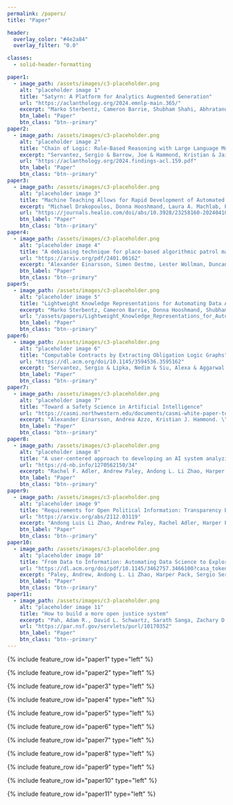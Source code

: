 ```yaml
---
permalink: /papers/
title: "Paper"

header:
  overlay_color: "#4e2a84"
  overlay_filter: "0.0"

classes:
  - solid-header-formatting

paper1:
  - image_path: /assets/images/c3-placeholder.png
    alt: "placeholder image 1"
    title: "Satyrn: A Platform for Analytics Augmented Generation"
    url: "https://aclanthology.org/2024.emnlp-main.365/"
    excerpt: "Marko Sterbentz, Cameron Barrie, Shubham Shahi, Abhratanu Dutta, Donna Hooshmand, Harper Pack, and Kristian J Hammond. 2024. \"Satyrn: A Platform for Analytics Augmented Generation\". In <i>Proceedings of the 2024 Conference on Empirical Methods in Natural Language Processing</i>, pages 6360–6385, Miami, Florida, USA. Association for Computational Linguistics."
    btn_label: "Paper"
    btn_class: "btn--primary"
paper2:
  - image_path: /assets/images/c3-placeholder.png
    alt: "placeholder image 2"
    title: "Chain of Logic: Rule-Based Reasoning with Large Language Models"
    excerpt: "Servantez, Sergio & Barrow, Joe & Hammond, Kristian & Jain, Rajiv. (2024). \"Chain of Logic: Rule-Based Reasoning with Large Language Models.\" 2721-2733. 10.18653/v1/2024.findings-acl.159."
    url: "https://aclanthology.org/2024.findings-acl.159.pdf"
    btn_label: "Paper"
    btn_class: "btn--primary"
paper3:
  - image_path: /assets/images/c3-placeholder.png
    alt: "placeholder image 3"
    title: "Machine Teaching Allows for Rapid Development of Automated Systems for Retinal Lesion Detection From Small Image Datasets"
    excerpt: "Michael Drakopoulos, Donna Hooshmand, Laura A. Machlab, Paul J. Bryar, Kristian J. Hammond, Rukhsana G. Mirza, \"Machine Teaching Allows for Rapid Development of Automated Systems for Retinal Lesion Detection From Small Image Datasets\"., <i>Ophthalmic Surgery, Lasers and Imaging Retina</i>, 2024, 1-4"
    url: "https://journals.healio.com/doi/abs/10.3928/23258160-20240410-01"
    btn_label: "Paper"
    btn_class: "btn--primary"
paper4:
  - image_path: /assets/images/c3-placeholder.png
    alt: "placeholder image 4"
    title: "A debiasing technique for place-based algorithmic patrol management"
    url: "https://arxiv.org/pdf/2401.06162"
    excerpt: "Alexander Einarsson, Simen Oestmo, Lester Wollman, Duncan Purves, and Ryan Jenkins. \"A debiasing technique for place-based algorithmic patrol management.\" arXiv preprint arXiv:2401.06162 (2023)."
    btn_label: "Paper"
    btn_class: "btn--primary"
paper5:
  - image_path: /assets/images/c3-placeholder.png
    alt: "placeholder image 5"
    title: "Lightweight Knowledge Representations for Automating Data Analysis"
    excerpt: "Marko Sterbentz, Cameron Barrie, Donna Hooshmand, Shubham Shahi, Abhratanu Dutta, Harper Pack, Andong Li Zhao, Andrew Paley, Alexander Einarsson, Kristian Hammond (preprint)"
    url: "/assets/papers/Lightweight_Knowledge_Representations_for_Automating_Data_Analysis__Arxiv_2023_.pdf"
    btn_label: "Paper"
    btn_class: "btn--primary"
paper6:
  - image_path: /assets/images/c3-placeholder.png
    alt: "placeholder image 6"
    title: "Computable Contracts by Extracting Obligation Logic Graphs"
    url: "https://dl.acm.org/doi/10.1145/3594536.3595162"
    excerpt: "Servantez, Sergio & Lipka, Nedim & Siu, Alexa & Aggarwal, Milan & Krishnamurthy, Balaji & Garimella, Aparna & Hammond, Kristian & Jain, Rajiv. (2023). \"Computable Contracts by Extracting Obligation Logic Graphs\". 267-276. 10.1145/3594536.3595162."
    btn_label: "Paper"
    btn_class: "btn--primary"
paper7:
  - image_path: /assets/images/c3-placeholder.png
    alt: "placeholder image 7"
    title: "Toward a Safety Science in Artificial Intelligence"
    url: "https://casmi.northwestern.edu/documents/casmi-white-paper-toward-a-safety-science-in-artificial-intelligence.pdf"
    excerpt: "Alexander Einarsson, Andrea Azzo, Kristian J. Hammond. \"Toward a Safety Science in Artificial Intelligence\". Center for Advancing Safety of Machine Intelligence Workshop White Paper. 2023."
    btn_label: "Paper"
    btn_class: "btn--primary"
paper8:
  - image_path: /assets/images/c3-placeholder.png
    alt: "placeholder image 8"
    title: "A user-centered approach to developing an AI system analyzing U.S. federal court data"
    url: "https://d-nb.info/1270562150/34"
    excerpt: "Rachel F. Adler, Andrew Paley, Andong L. Li Zhao, Harper Pack, Sergio Servantez, Adam R. Pah, Kristian J. Hammond, K., & SCALES OKN Consortium (2023). \"A user-centered approach to developing an AI system analyzing U.S. federal court data\". <i>Artificial Intelligence and Law</i>, 31(3), 547-570."
    btn_label: "Paper"
    btn_class: "btn--primary"
paper9:
  - image_path: /assets/images/c3-placeholder.png
    alt: "placeholder image 9"
    title: "Requirements for Open Political Information: Transparency Beyond Open Data"
    url: "https://arxiv.org/abs/2112.03119"
    excerpt: "Andong Luis Li Zhao, Andrew Paley, Rachel Adler, Harper Pack, Sergio Servantez, Alexander Einarsson, Cameron Barrie, Marko Sterbentz, Kristian Hammond. \"Requirements for Open Political Information: Transparency Beyond Open Data\". Presented at <i>AAAI FSS-21: Artificial Intelligence in Government and Public Sector</i>, Washington, DC, USA. November 4-6, 2021."
    btn_label: "Paper"
    btn_class: "btn--primary"
paper10:
  - image_path: /assets/images/c3-placeholder.png
    alt: "placeholder image 10"
    title: "From Data to Information: Automating Data Science to Explore the US Court System"
    url: "https://dl.acm.org/doi/pdf/10.1145/3462757.3466100?casa_token=umwgf8dVZ6gAAAAA:_fgAK_Tyxfl-9_V1YZBVNFeD0_ADkMGSMQsBzsexuaPHwymazP7Q8W5nxutdjfmX4cyY6yY1Hdaa"
    excerpt: "Paley, Andrew, Andong L. Li Zhao, Harper Pack, Sergio Servantez, Rachel F. Adler, Marko Sterbentz, Adam Pah et al. \"From data to information: automating data science to explore the US court system.\" In <i>Proceedings of the Eighteenth International Conference on Artificial Intelligence and Law</i>, pp. 119-128. 2021."
    btn_label: "Paper"
    btn_class: "btn--primary"
paper11:
  - image_path: /assets/images/c3-placeholder.png
    alt: "placeholder image 11"
    title: "How to build a more open justice system"
    excerpt: "Pah, Adam R., David L. Schwartz, Sarath Sanga, Zachary D. Clopton, Peter DiCola, Rachel Davis Mersey, Charlotte S. Alexander, Kristian J. Hammond, and Luís A. Nunes Amaral. \"How to build a more open justice system.\" <i>Science</i> 369, no. 6500 (2020): 134-136."
    url: "https://par.nsf.gov/servlets/purl/10170352"
    btn_label: "Paper"
    btn_class: "btn--primary"
---
```


{% include feature_row id="paper1" type="left" %}

{% include feature_row id="paper2" type="left" %}

{% include feature_row id="paper3" type="left" %}

{% include feature_row id="paper4" type="left" %}

{% include feature_row id="paper5" type="left" %}

{% include feature_row id="paper6" type="left" %}

{% include feature_row id="paper7" type="left" %}

{% include feature_row id="paper8" type="left" %}

{% include feature_row id="paper9" type="left" %}

{% include feature_row id="paper10" type="left" %}

{% include feature_row id="paper11" type="left" %}